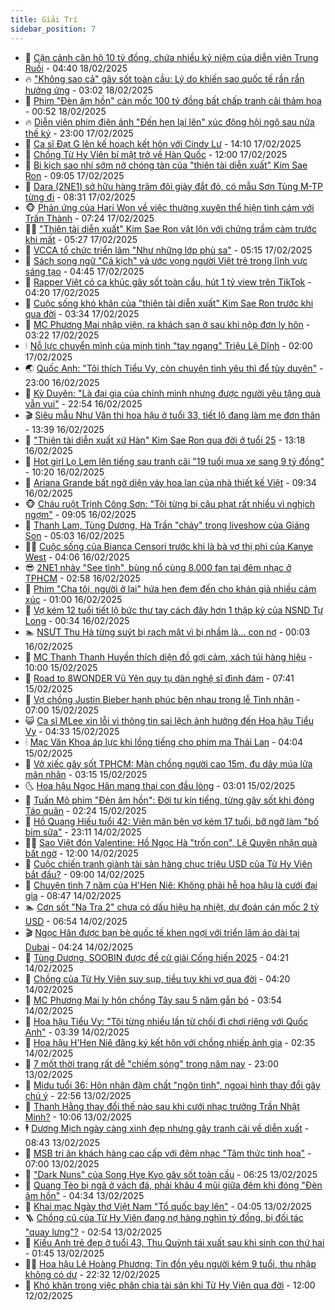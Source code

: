 ```yaml
---
title: Giải Trí
sidebar_position: 7
---
```


<!-- dantri-giai-tri:START -->
- 🤩 [Cận cảnh căn hộ 10 tỷ đồng, chứa nhiều kỷ niệm của diễn viên Trung Ruồi](https://dantri.com.vn/giai-tri/can-canh-can-ho-10-ty-dong-chua-nhieu-ky-niem-cua-dien-vien-trung-ruoi-20250217235650787.htm) - 04:40 18/02/2025
- 🔥 [&quot;Không sao cả&quot; gây sốt toàn cầu: Lý do khiến sao quốc tế rần rần hưởng ứng](https://dantri.com.vn/giai-tri/khong-sao-ca-gay-sot-toan-cau-ly-do-khien-sao-quoc-te-ran-ran-huong-ung-20250218001928478.htm) - 03:02 18/02/2025
- 🚀 [Phim &quot;Đèn âm hồn&quot; cán mốc 100 tỷ đồng bất chấp tranh cãi thảm họa](https://dantri.com.vn/giai-tri/phim-den-am-hon-can-moc-100-ty-dong-bat-chap-tranh-cai-tham-hoa-20250217164530755.htm) - 00:52 18/02/2025
- 🔥 [Diễn viên phim điện ảnh &quot;Đến hẹn lại lên&quot; xúc động hội ngộ sau nửa thế kỷ](https://dantri.com.vn/giai-tri/dien-vien-phim-dien-anh-den-hen-lai-len-xuc-dong-hoi-ngo-sau-nua-the-ky-20250217175007681.htm) - 23:00 17/02/2025
- 🌈 [Ca sĩ Đạt G lên kế hoạch kết hôn với Cindy Lư](https://dantri.com.vn/giai-tri/ca-si-dat-g-len-ke-hoach-ket-hon-voi-cindy-lu-20250217203716461.htm) - 14:10 17/02/2025
- 📝 [Chồng Từ Hy Viên bí mật trở về Hàn Quốc](https://dantri.com.vn/giai-tri/chong-tu-hy-vien-bi-mat-tro-ve-han-quoc-20250217122223904.htm) - 12:00 17/02/2025
- 💪 [Bi kịch sao nhí sớm nở chóng tàn của &quot;thiên tài diễn xuất&quot; Kim Sae Ron](https://dantri.com.vn/giai-tri/bi-kich-sao-nhi-som-no-chong-tan-cua-thien-tai-dien-xuat-kim-sae-ron-20250217105913524.htm) - 09:05 17/02/2025
- 🤡 [Dara &lpar;2NE1&rpar; sở hữu hàng trăm đôi giày đắt đỏ, có mẫu Sơn Tùng M-TP từng đi](https://dantri.com.vn/giai-tri/dara-2ne1-so-huu-hang-tram-doi-giay-dat-do-co-mau-son-tung-m-tp-tung-di-20250216184011774.htm) - 08:31 17/02/2025
- 🐵 [Phản ứng của Hari Won về việc thường xuyên thể hiện tình cảm với Trấn Thành](https://dantri.com.vn/giai-tri/phan-ung-cua-hari-won-ve-viec-thuong-xuyen-the-hien-tinh-cam-voi-tran-thanh-20250217114642661.htm) - 07:24 17/02/2025
- 🧑‍🏫 [&quot;Thiên tài diễn xuất&quot; Kim Sae Ron vật lộn với chứng trầm cảm trước khi mất](https://dantri.com.vn/giai-tri/thien-tai-dien-xuat-kim-sae-ron-vat-lon-voi-chung-tram-cam-truoc-khi-mat-20250217112957009.htm) - 05:27 17/02/2025
- 💂 [VCCA tổ chức triển lãm &quot;Như những lớp phù sa&quot;](https://dantri.com.vn/giai-tri/vcca-to-chuc-trien-lam-nhu-nhung-lop-phu-sa-20250217120804759.htm) - 05:15 17/02/2025
- 🤠 [Sách song ngữ &quot;Cá kịch&quot; và ước vọng người Việt trẻ trong lĩnh vực sáng tạo](https://dantri.com.vn/giai-tri/sach-song-ngu-ca-kich-va-uoc-vong-nguoi-viet-tre-trong-linh-vuc-sang-tao-20250216213225613.htm) - 04:45 17/02/2025
- 🫶 [Rapper Việt có ca khúc gây sốt toàn cầu, hút 1 tỷ view trên TikTok](https://dantri.com.vn/giai-tri/rapper-viet-co-ca-khuc-gay-sot-toan-cau-hut-1-ty-view-tren-tiktok-20250217110755003.htm) - 04:20 17/02/2025
- 🦏 [Cuộc sống khó khăn của &quot;thiên tài diễn xuất&quot; Kim Sae Ron trước khi qua đời](https://dantri.com.vn/giai-tri/cuoc-song-kho-khan-cua-thien-tai-dien-xuat-kim-sae-ron-truoc-khi-qua-doi-20250217091626341.htm) - 03:34 17/02/2025
- 🧰 [MC Phương Mai nhập viện, ra khách sạn ở sau khi nộp đơn ly hôn](https://dantri.com.vn/giai-tri/mc-phuong-mai-nhap-vien-ra-khach-san-o-sau-khi-nop-don-ly-hon-20250217000905297.htm) - 03:22 17/02/2025
- 🕯 [Nỗ lực chuyển mình của minh tinh &quot;tay ngang&quot; Triệu Lệ Dĩnh](https://dantri.com.vn/giai-tri/no-luc-chuyen-minh-cua-minh-tinh-tay-ngang-trieu-le-dinh-20250214105834414.htm) - 02:00 17/02/2025
- 🌏 [Quốc Anh: &quot;Tôi thích Tiểu Vy, còn chuyện tình yêu thì để tùy duyên&quot;](https://dantri.com.vn/giai-tri/quoc-anh-toi-thich-tieu-vy-con-chuyen-tinh-yeu-thi-de-tuy-duyen-20250216204129714.htm) - 23:00 16/02/2025
- 🌈 [Kỳ Duyên: &quot;Là đại gia của chính mình nhưng được người yêu tặng quà vẫn vui&quot;](https://dantri.com.vn/giai-tri/ky-duyen-la-dai-gia-cua-chinh-minh-nhung-duoc-nguoi-yeu-tang-qua-van-vui-20250213163531055.htm) - 22:54 16/02/2025
- 🎬 [Siêu mẫu Như Vân thi hoa hậu ở tuổi 33, tiết lộ đang làm mẹ đơn thân](https://dantri.com.vn/giai-tri/sieu-mau-nhu-van-thi-hoa-hau-o-tuoi-33-tiet-lo-dang-lam-me-don-than-20250216181035277.htm) - 13:39 16/02/2025
- 👀 [&quot;Thiên tài diễn xuất xứ Hàn&quot; Kim Sae Ron qua đời ở tuổi 25](https://dantri.com.vn/giai-tri/thien-tai-dien-xuat-xu-han-kim-sae-ron-qua-doi-o-tuoi-25-20250216195733669.htm) - 13:18 16/02/2025
- 🧰 [Hot girl Lọ Lem lên tiếng sau tranh cãi &quot;19 tuổi mua xe sang 9 tỷ đồng&quot;](https://dantri.com.vn/giai-tri/hot-girl-lo-lem-len-tieng-sau-tranh-cai-19-tuoi-mua-xe-sang-9-ty-dong-20250216162856340.htm) - 10:20 16/02/2025
- 🧰 [Ariana Grande bất ngờ diện váy hoa lan của nhà thiết kế Việt](https://dantri.com.vn/giai-tri/ariana-grande-bat-ngo-dien-vay-hoa-lan-cua-nha-thiet-ke-viet-20250215125958538.htm) - 09:34 16/02/2025
- 🐵 [Cháu ruột Trịnh Công Sơn: &quot;Tôi từng bị cậu phạt rất nhiều vì nghịch ngợm&quot;](https://dantri.com.vn/giai-tri/chau-ruot-trinh-cong-son-toi-tung-bi-cau-phat-rat-nhieu-vi-nghich-ngom-20250204182322923.htm) - 09:05 16/02/2025
- 🐘 [Thanh Lam, Tùng Dương, Hà Trần &quot;cháy&quot; trong liveshow của Giáng Son](https://dantri.com.vn/giai-tri/thanh-lam-tung-duong-ha-tran-chay-trong-liveshow-cua-giang-son-20250216090207802.htm) - 05:03 16/02/2025
- 🧑‍💻 [Cuộc sống của Bianca Censori trước khi là bà vợ thị phi của Kanye West](https://dantri.com.vn/giai-tri/cuoc-song-cua-bianca-censori-truoc-khi-la-ba-vo-thi-phi-cua-kanye-west-20250215151229323.htm) - 04:06 16/02/2025
- 😎 [2NE1 nhảy &quot;See tình&quot;, bùng nổ cùng 8.000 fan tại đêm nhạc ở TPHCM](https://dantri.com.vn/giai-tri/2ne1-nhay-see-tinh-bung-no-cung-8000-fan-tai-dem-nhac-o-tphcm-20250216075158363.htm) - 02:58 16/02/2025
- 🧰 [Phim &quot;Cha tôi, người ở lại&quot; hứa hẹn đem đến cho khán giả nhiều cảm xúc](https://dantri.com.vn/giai-tri/phim-cha-toi-nguoi-o-lai-hua-hen-dem-den-cho-khan-gia-nhieu-cam-xuc-20250214160931695.htm) - 01:00 16/02/2025
- 🧰 [Vợ kém 12 tuổi tiết lộ bức thư tay cách đây hơn 1 thập kỷ của NSND Tự Long](https://dantri.com.vn/giai-tri/vo-kem-12-tuoi-tiet-lo-buc-thu-tay-cach-day-hon-1-thap-ky-cua-nsnd-tu-long-20250216015658586.htm) - 00:34 16/02/2025
- 🏊 [NSƯT Thu Hà từng suýt bị rạch mặt vì bị nhầm là... con nợ](https://dantri.com.vn/giai-tri/nsut-thu-ha-tung-suyt-bi-rach-mat-vi-bi-nham-la-con-no-20250120161633187.htm) - 00:03 16/02/2025
- 🌋 [MC Thanh Thanh Huyền thích diện đồ gợi cảm, xách túi hàng hiệu](https://dantri.com.vn/giai-tri/mc-thanh-thanh-huyen-thich-dien-do-goi-cam-xach-tui-hang-hieu-20250212143941952.htm) - 10:00 15/02/2025
- 🔭 [Road to 8WONDER Vũ Yên quy tụ dàn nghệ sĩ đình đám](https://dantri.com.vn/giai-tri/road-to-8wonder-vu-yen-quy-tu-dan-nghe-si-dinh-dam-20250215144009627.htm) - 07:41 15/02/2025
- 📝 [Vợ chồng Justin Bieber hạnh phúc bên nhau trong lễ Tình nhân](https://dantri.com.vn/giai-tri/vo-chong-justin-bieber-hanh-phuc-ben-nhau-trong-le-tinh-nhan-20250215110831099.htm) - 07:00 15/02/2025
- 😺 [Ca sĩ MLee xin lỗi vì thông tin sai lệch ảnh hưởng đến Hoa hậu Tiểu Vy](https://dantri.com.vn/giai-tri/ca-si-mlee-xin-loi-vi-thong-tin-sai-lech-anh-huong-den-hoa-hau-tieu-vy-20250215111414909.htm) - 04:33 15/02/2025
- 🕯 [Mạc Văn Khoa áp lực khi lồng tiếng cho phim ma Thái Lan](https://dantri.com.vn/giai-tri/mac-van-khoa-ap-luc-khi-long-tieng-cho-phim-ma-thai-lan-20250215091331812.htm) - 04:04 15/02/2025
- 🦄 [Vở xiếc gây sốt TPHCM: Màn chồng người cao 15m, đu dây múa lửa mãn nhãn](https://dantri.com.vn/giai-tri/vo-xiec-gay-sot-tphcm-man-chong-nguoi-cao-15m-du-day-mua-lua-man-nhan-20250215081627531.htm) - 03:15 15/02/2025
- 🌜 [Hoa hậu Ngọc Hân mang thai con đầu lòng](https://dantri.com.vn/giai-tri/hoa-hau-ngoc-han-mang-thai-con-dau-long-20250214221409239.htm) - 03:01 15/02/2025
- 👹 [Tuấn Mõ phim &quot;Đèn âm hồn&quot;: Đời tư kín tiếng, từng gây sốt khi đóng Táo quân](https://dantri.com.vn/giai-tri/tuan-mo-phim-den-am-hon-doi-tu-kin-tieng-tung-gay-sot-khi-dong-tao-quan-20250214212806213.htm) - 02:24 15/02/2025
- 🚀 [Hồ Quang Hiếu tuổi 42: Viên mãn bên vợ kém 17 tuổi, bỡ ngỡ làm &quot;bố bỉm sữa&quot;](https://dantri.com.vn/giai-tri/ho-quang-hieu-tuoi-42-vien-man-ben-vo-kem-17-tuoi-bo-ngo-lam-bo-bim-sua-20250213202955845.htm) - 23:11 14/02/2025
- 🧑‍💻 [Sao Việt đón Valentine: Hồ Ngọc Hà &quot;trốn con&quot;, Lệ Quyên nhận quà bất ngờ](https://dantri.com.vn/giai-tri/sao-viet-don-valentine-ho-ngoc-ha-tron-con-le-quyen-nhan-qua-bat-ngo-20250214161144759.htm) - 12:00 14/02/2025
- 🦩 [Cuộc chiến tranh giành tài sản hàng chục triệu USD của Từ Hy Viên bắt đầu?](https://dantri.com.vn/giai-tri/cuoc-chien-tranh-gianh-tai-san-hang-chuc-trieu-usd-cua-tu-hy-vien-bat-dau-20250214090440737.htm) - 09:00 14/02/2025
- 💫 [Chuyện tình 7 năm của H&#39;Hen Niê: Không phải hễ hoa hậu là cưới đại gia](https://dantri.com.vn/giai-tri/chuyen-tinh-7-nam-cua-hhen-nie-khong-phai-he-hoa-hau-la-cuoi-dai-gia-20250214063652560.htm) - 08:47 14/02/2025
- 🏊 [Cơn sốt &quot;Na Tra 2&quot; chưa có dấu hiệu hạ nhiệt, dự đoán cán mốc 2 tỷ USD](https://dantri.com.vn/giai-tri/con-sot-na-tra-2-chua-co-dau-hieu-ha-nhiet-du-doan-can-moc-2-ty-usd-20250214113256613.htm) - 06:54 14/02/2025
- 🎬 [Ngọc Hân được bạn bè quốc tế khen ngợi với triển lãm áo dài tại Dubai](https://dantri.com.vn/giai-tri/ngoc-han-duoc-ban-be-quoc-te-khen-ngoi-voi-trien-lam-ao-dai-tai-dubai-20250214104354490.htm) - 04:24 14/02/2025
- 💃 [Tùng Dương, SOOBIN được đề cử giải Cống hiến 2025](https://dantri.com.vn/giai-tri/tung-duong-soobin-duoc-de-cu-giai-cong-hien-2025-20250214161001394.htm) - 04:21 14/02/2025
- 🌊 [Chồng của Từ Hy Viên suy sụp, tiều tụy khi vợ qua đời](https://dantri.com.vn/giai-tri/chong-cua-tu-hy-vien-suy-sup-tieu-tuy-khi-vo-qua-doi-20250214094512880.htm) - 04:20 14/02/2025
- 🧰 [MC Phương Mai ly hôn chồng Tây sau 5 năm gắn bó](https://dantri.com.vn/giai-tri/mc-phuong-mai-ly-hon-chong-tay-sau-5-nam-gan-bo-20250214015811826.htm) - 03:54 14/02/2025
- 🦣 [Hoa hậu Tiểu Vy: &quot;Tôi từng nhiều lần từ chối đi chơi riêng với Quốc Anh&quot;](https://dantri.com.vn/giai-tri/hoa-hau-tieu-vy-toi-tung-nhieu-lan-tu-choi-di-choi-rieng-voi-quoc-anh-20250214001859307.htm) - 03:39 14/02/2025
- 🥷 [Hoa hậu H&#39;Hen Niê đăng ký kết hôn với chồng nhiếp ảnh gia](https://dantri.com.vn/giai-tri/hoa-hau-hhen-nie-dang-ky-ket-hon-voi-chong-nhiep-anh-gia-20250214082127600.htm) - 02:35 14/02/2025
- 🦏 [7 mốt thời trang rất dễ &quot;chiếm sóng&quot; trong năm nay](https://dantri.com.vn/giai-tri/7-mot-thoi-trang-rat-de-chiem-song-trong-nam-nay-20250211131417771.htm) - 23:00 13/02/2025
- 🫶 [Midu tuổi 36: Hôn nhân đậm chất &quot;ngôn tình&quot;, ngoại hình thay đổi gây chú ý](https://dantri.com.vn/giai-tri/midu-tuoi-36-hon-nhan-dam-chat-ngon-tinh-ngoai-hinh-thay-doi-gay-chu-y-20250211210812490.htm) - 22:56 13/02/2025
- 💼 [Thanh Hằng thay đổi thế nào sau khi cưới nhạc trưởng Trần Nhật Minh?](https://dantri.com.vn/giai-tri/thanh-hang-thay-doi-the-nao-sau-khi-cuoi-nhac-truong-tran-nhat-minh-20250212185318571.htm) - 10:06 13/02/2025
- 🕴 [Dương Mịch ngày càng xinh đẹp nhưng gây tranh cãi về diễn xuất](https://dantri.com.vn/giai-tri/duong-mich-ngay-cang-xinh-dep-nhung-gay-tranh-cai-ve-dien-xuat-20250213122322278.htm) - 08:43 13/02/2025
- 🐲 [MSB tri ân khách hàng cao cấp với đêm nhạc &quot;Tâm thức tinh hoa&quot;](https://dantri.com.vn/giai-tri/msb-tri-an-khach-hang-cao-cap-voi-dem-nhac-tam-thuc-tinh-hoa-20250213105303230.htm) - 07:00 13/02/2025
- 🐘 [&quot;Dark Nuns&quot; của Song Hye Kyo gây sốt toàn cầu](https://dantri.com.vn/giai-tri/dark-nuns-cua-song-hye-kyo-gay-sot-toan-cau-20250213105732416.htm) - 06:25 13/02/2025
- 🤭 [Quang Tèo bị ngã ở vách đá, phải khâu 4 mũi giữa đêm khi đóng &quot;Đèn âm hồn&quot;](https://dantri.com.vn/giai-tri/quang-teo-bi-nga-o-vach-da-phai-khau-4-mui-giua-dem-khi-dong-den-am-hon-20250213002015548.htm) - 04:34 13/02/2025
- 💯 [Khai mạc Ngày thơ Việt Nam &quot;Tổ quốc bay lên&quot;](https://dantri.com.vn/giai-tri/khai-mac-ngay-tho-viet-nam-to-quoc-bay-len-20250212231542529.htm) - 04:05 13/02/2025
- 🪜 [Chồng cũ của Từ Hy Viên đang nợ hàng nghìn tỷ đồng, bị đối tác &quot;quay lưng&quot;?](https://dantri.com.vn/giai-tri/chong-cu-cua-tu-hy-vien-dang-no-hang-nghin-ty-dong-bi-doi-tac-quay-lung-20250213093944014.htm) - 02:54 13/02/2025
- 👹 [Kiều Anh trẻ đẹp ở tuổi 43, Thu Quỳnh tái xuất sau khi sinh con thứ hai](https://dantri.com.vn/giai-tri/kieu-anh-tre-dep-o-tuoi-43-thu-quynh-tai-xuat-sau-khi-sinh-con-thu-hai-20250212234436633.htm) - 01:45 13/02/2025
- 🧑‍🏫 [Hoa hậu Lê Hoàng Phương: Tin đồn yêu người kém 9 tuổi, thu nhập không có dư](https://dantri.com.vn/giai-tri/hoa-hau-le-hoang-phuong-tin-don-yeu-nguoi-kem-9-tuoi-thu-nhap-khong-co-du-20250211121224402.htm) - 22:32 12/02/2025
- 🐘 [Khó khăn trong việc phân chia tài sản khi Từ Hy Viên qua đời](https://dantri.com.vn/giai-tri/kho-khan-trong-viec-phan-chia-tai-san-khi-tu-hy-vien-qua-doi-20250212114617047.htm) - 12:00 12/02/2025<!-- dantri-giai-tri:END -->

